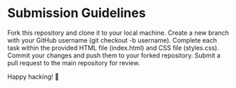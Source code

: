 <!-- 1. create the basic html structure. your structure should include a blue heading and a red paragragh with font size 15px -->


<!-- 2. in your html file, add a link that opens a new tab to an external resource  -->


<!-- 3. create a section and add an image, using css; place a green border on the image, the image should be 500px wide and 500px high -->


<!-- 4. create another section add a form that takes in the following input:
  a. name
  b. email address
  c. phone number
  d. age
  e. radio checkbox for gender (use fieldset to group the gender input)
  f. dropdown for multi-selection of subjects: English, Math, Science, Art and Craft, Agriculture, Geography and History
  g. password
  h. a hidden field to capture sessionId
  i. cancel button that clears form inputs
  j. submit button with text register
  make sure to incorporate relevant labels in your form elements using the necessary and relevant input types and element attributes
-->

<!-- 5. all styling should be placed in the style.css, make sure to correctly embed the external css file on the index.html file using the relevant tag  -->

# Submission Guidelines

Fork this repository and clone it to your local machine.
Create a new branch with your GitHub username (git checkout -b username).
Complete each task within the provided HTML file (index.html) and CSS file (styles.css).
Commit your changes and push them to your forked repository.
Submit a pull request to the main repository for review.


Happy hacking! 🚀
